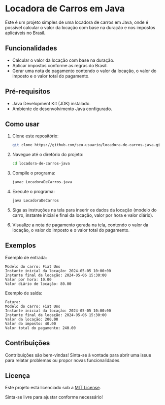 
# Locadora de Carros em Java

Este é um projeto simples de uma locadora de carros em Java, onde é possível calcular o valor da locação com base na duração e nos impostos aplicáveis no Brasil.

## Funcionalidades

- Calcular o valor da locação com base na duração.
- Aplicar impostos conforme as regras do Brasil.
- Gerar uma nota de pagamento contendo o valor da locação, o valor do imposto e o valor total do pagamento.

## Pré-requisitos

- Java Development Kit (JDK) instalado.
- Ambiente de desenvolvimento Java configurado.

## Como usar

1. Clone este repositório:

    ```bash
    git clone https://github.com/seu-usuario/locadora-de-carros-java.git
    ```

2. Navegue até o diretório do projeto:

    ```bash
    cd locadora-de-carros-java
    ```

3. Compile o programa:

    ```bash
    javac LocadoraDeCarros.java
    ```

4. Execute o programa:

    ```bash
    java LocadoraDeCarros
    ```

5. Siga as instruções na tela para inserir os dados da locação (modelo do carro, instante inicial e final da locação, valor por hora e valor diário).

6. Visualize a nota de pagamento gerada na tela, contendo o valor da locação, o valor do imposto e o valor total do pagamento.

## Exemplos

Exemplo de entrada:
```
Modelo do carro: Fiat Uno
Instante inicial da locação: 2024-05-05 10:00:00
Instante final da locação: 2024-05-06 15:30:00
Valor por hora: 10.00
Valor diário de locação: 80.00
```

Exemplo de saída:

```
Fatura:
Modelo do carro: Fiat Uno
Instante inicial da locação: 2024-05-05 10:00:00
Instante final da locação: 2024-05-06 15:30:00
Valor da locação: 200.00
Valor do imposto: 40.00
Valor total do pagamento: 240.00
```

## Contribuições

Contribuições são bem-vindas! Sinta-se à vontade para abrir uma issue para relatar problemas ou propor novas funcionalidades.

## Licença

Este projeto está licenciado sob a [MIT License](LICENSE).

Sinta-se livre para ajustar conforme necessário!
